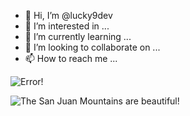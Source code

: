 - 👋 Hi, I’m @lucky9dev
- 👀 I’m interested in ...
- 🌱 I’m currently learning ...
- 💞️ I’m looking to collaborate on ...
- 📫 How to reach me ...

<img src="https://github.com/lucky9dev/lucky9dev/tree/master/images/Houzz/0.jpg" alt="Error!"> 

![The San Juan Mountains are beautiful!](./assets/images/Houzz/0.jpg "San Juan Mountains")
